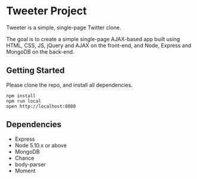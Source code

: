 # Tweeter Project

Tweeter is a simple, single-page Twitter clone.

The goal is to create a simple single-page AJAX-based app built using HTML, CSS, JS, jQuery and AJAX on the front-end, and Node, Express and MongoDB on the back-end.

## Getting Started

Please clone the repo, and install all dependencies.

```
npm install
npm run local
open http://localhost:8080

```

## Dependencies

- Express
- Node 5.10.x or above
- MongoDB
- Chance
- body-parser
- Moment
